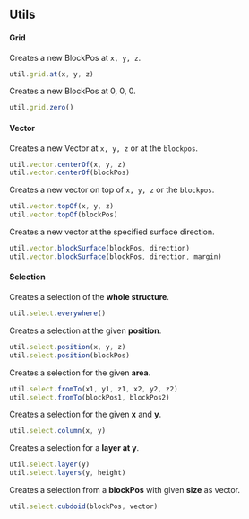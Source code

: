 ## Utils

#### Grid

Creates a new BlockPos at `x, y, z`.

```js
util.grid.at(x, y, z)
```

Creates a new BlockPos at 0, 0, 0.
```js
util.grid.zero()
```

#### Vector

Creates a new Vector at `x, y, z` or at the `blockpos`.

```js
util.vector.centerOf(x, y, z)
util.vector.centerOf(blockPos)
```

Creates a new vector on top of `x, y, z` or the `blockpos`.

```js
util.vector.topOf(x, y, z)
util.vector.topOf(blockPos)
```

Creates a new vector at the specified surface direction.

```js
util.vector.blockSurface(blockPos, direction)
util.vector.blockSurface(blockPos, direction, margin)
```

#### Selection

Creates a selection of the **whole structure**.

```js
util.select.everywhere()
```

Creates a selection at the given **position**.

```js
util.select.position(x, y, z)
util.select.position(blockPos)
```

Creates a selection for the given **area**.

```js
util.select.fromTo(x1, y1, z1, x2, y2, z2)
util.select.fromTo(blockPos1, blockPos2)
```

Creates a selection for the given **x** and **y**.

```js
util.select.column(x, y)
```

Creates a selection for a **layer at y**.

```js
util.select.layer(y)
util.select.layers(y, height)
```

Creates a selection from a **blockPos** with given **size** as vector.

```js
util.select.cubdoid(blockPos, vector)
```
